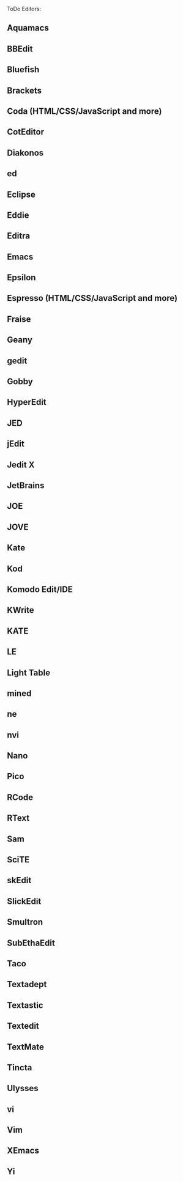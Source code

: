 ToDo Editors:

## Aquamacs
## BBEdit
## Bluefish
## Brackets
## Coda (HTML/CSS/JavaScript and more)
## CotEditor
## Diakonos
## ed
## Eclipse
## Eddie
## Editra
## Emacs
## Epsilon
## Espresso (HTML/CSS/JavaScript and more)
## Fraise
## Geany
## gedit
## Gobby
## HyperEdit
## JED
## jEdit
## Jedit X
## JetBrains
## JOE
## JOVE
## Kate
## Kod
## Komodo Edit/IDE
## KWrite
## KATE
## LE
## Light Table
## mined
## ne
## nvi
## Nano
## Pico
## RCode
## RText
## Sam
## SciTE
## skEdit
## SlickEdit
## Smultron
## SubEthaEdit
## Taco
## Textadept
## Textastic
## Textedit
## TextMate
## Tincta
## Ulysses 
## vi
## Vim
## XEmacs
## Yi


